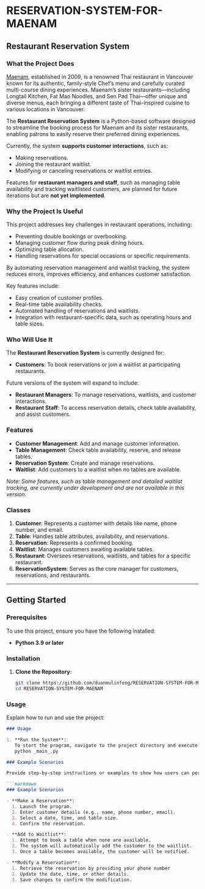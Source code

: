 # RESERVATION-SYSTEM-FOR-MAENAM

## Restaurant Reservation System

### What the Project Does

[Maenam](https://maenam.ca/), established in 2009, is a renowned Thai restaurant in Vancouver known for its authentic, family-style Chef’s menu and carefully curated multi-course dining experiences. Maenam’s sister restaurants—including Longtail Kitchen, Fat Mao Noodles, and Sen Pad Thai—offer unique and diverse menus, each bringing a different taste of Thai-inspired cuisine to various locations in Vancouver.

The **Restaurant Reservation System** is a Python-based software designed to streamline the booking process for Maenam and its sister restaurants, enabling patrons to easily reserve their preferred dining experiences. 

Currently, the system **supports customer interactions**, such as:
- Making reservations.
- Joining the restaurant waitlist.
- Modifying or canceling reservations or waitlist entries.

Features for **restaurant managers and staff**, such as managing table availability and tracking waitlisted customers, are planned for future iterations but are **not yet implemented**.

### Why the Project Is Useful

This project addresses key challenges in restaurant operations, including:
- Preventing double bookings or overbooking.
- Managing customer flow during peak dining hours.
- Optimizing table allocation.
- Handling reservations for special occasions or specific requirements.

By automating reservation management and waitlist tracking, the system reduces errors, improves efficiency, and enhances customer satisfaction.

Key features include:
- Easy creation of customer profiles.
- Real-time table availability checks.
- Automated handling of reservations and waitlists.
- Integration with restaurant-specific data, such as operating hours and table sizes.

### Who Will Use It

The **Restaurant Reservation System** is currently designed for:
- **Customers**: To book reservations or join a waitlist at participating restaurants.

Future versions of the system will expand to include:
- **Restaurant Managers**: To manage reservations, waitlists, and customer interactions.
- **Restaurant Staff**: To access reservation details, check table availability, and assist customers.

### Features

- **Customer Management**: Add and manage customer information.
- **Table Management**: Check table availability, reserve, and release tables.
- **Reservation System**: Create and manage reservations.
- **Waitlist**: Add customers to a waitlist when no tables are available.

*Note: Some features, such as table management and detailed waitlist tracking, are currently under development and are not available in this version.*

### Classes

1. **Customer**: Represents a customer with details like name, phone number, and email.
2. **Table**: Handles table attributes, availability, and reservations.
3. **Reservation**: Represents a confirmed booking.
4. **Waitlist**: Manages customers awaiting available tables.
5. **Restaurant**: Oversees reservations, waitlists, and tables for a specific restaurant.
6. **ReservationSystem**: Serves as the core manager for customers, reservations, and restaurants.

---

## Getting Started

### Prerequisites

To use this project, ensure you have the following installed:
- **Python 3.9 or later**

### Installation

1. **Clone the Repository**:
   ```bash
   git clone https://github.com/duanmulinfeng/RESERVATION-SYSTEM-FOR-MAENAM.git
   cd RESERVATION-SYSTEM-FOR-MAENAM

### Usage

Explain how to run and use the project:

```markdown
### Usage

1. **Run the System**:
   To start the program, navigate to the project directory and execute:
   python _main_.py

### Example Scenarios

Provide step-by-step instructions or examples to show how users can perform common tasks:

```markdown
### Example Scenarios

- **Make a Reservation**:
  1. Launch the program.
  2. Enter customer details (e.g., name, phone number, email).
  3. Select a date, time, and table size.
  4. Confirm the reservation.

- **Add to Waitlist**:
  1. Attempt to book a table when none are available.
  2. The system will automatically add the customer to the waitlist.
  3. Once a table becomes available, the customer will be notified.

- **Modify a Reservation**:
  1. Retrieve the reservation by providing your phone number
  2. Update the date, time, or other details.
  3. Save changes to confirm the modification.
